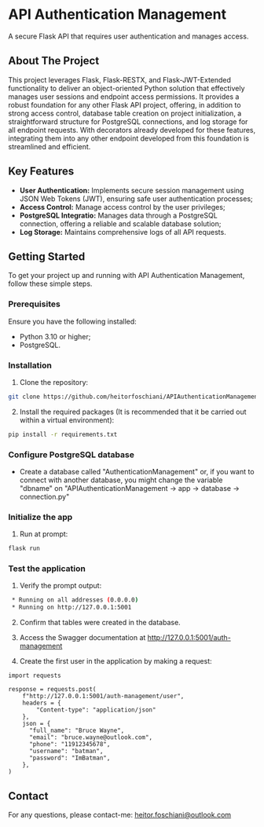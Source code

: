# API Authentication Management
A secure Flask API that requires user authentication and manages access.

## About The Project
This project leverages Flask, Flask-RESTX, and Flask-JWT-Extended functionality to deliver an object-oriented Python solution that effectively manages user sessions and endpoint access permissions. It provides a robust foundation for any other Flask API project, offering, in addition to strong access control, database table creation on project initialization, a straightforward structure for PostgreSQL connections, and log storage for all endpoint requests. With decorators already developed for these features, integrating them into any other endpoint developed from this foundation is streamlined and efficient.

## Key Features
- **User Authentication:** Implements secure session management using JSON Web Tokens (JWT), ensuring safe user authentication processes;
- **Access Control:** Manage access control by the user privileges;
- **PostgreSQL Integratio:** Manages data through a PostgreSQL connection, offering a reliable and scalable database solution;
- **Log Storage:** Maintains comprehensive logs of all API requests.

## Getting Started
To get your project up and running with API Authentication Management, follow these simple steps.

### Prerequisites
Ensure you have the following installed:
- Python 3.10 or higher;
- PostgreSQL.

### Installation
1. Clone the repository:
```bash
git clone https://github.com/heitorfoschiani/APIAuthenticationManagement.git
```

2. Install the required packages (It is recommended that it be carried out within a virtual environment):
```bash
pip install -r requirements.txt
```

### Configure PostgreSQL database
- Create a database called "AuthenticationManagement" or, if you want to connect with another database, you might change the variable "dbname" on "APIAuthenticationManagement -> app -> database -> connection.py"

### Initialize the app
1. Run at prompt:
```bash
flask run
```

### Test the application
1. Verify the prompt output:
```bash
 * Running on all addresses (0.0.0.0)
 * Running on http://127.0.0.1:5001
```

2. Confirm that tables were created in the database.

3. Access the Swagger documentation at http://127.0.0.1:5001/auth-management

4. Create the first user in the application by making a request:
```
import requests

response = requests.post(
    f"http://127.0.0.1:5001/auth-management/user",
    headers = {
        "Content-type": "application/json"
    },
    json = {
      "full_name": "Bruce Wayne",
      "email": "bruce.wayne@outlook.com",
      "phone": "11912345678",
      "username": "batman",
      "password": "ImBatman",
    },
)
```

## Contact
For any questions, please contact-me: heitor.foschiani@outlook.com